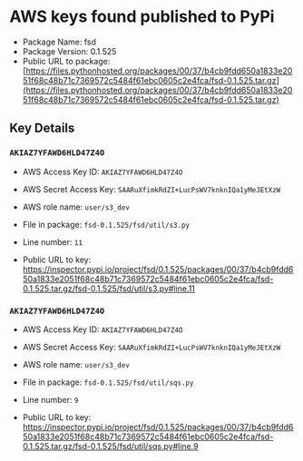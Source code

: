 # AWS keys found published to PyPi

* Package Name: fsd
* Package Version: 0.1.525
* Public URL to package: [https://files.pythonhosted.org/packages/00/37/b4cb9fdd650a1833e2051f68c48b71c7369572c5484f61ebc0605c2e4fca/fsd-0.1.525.tar.gz](https://files.pythonhosted.org/packages/00/37/b4cb9fdd650a1833e2051f68c48b71c7369572c5484f61ebc0605c2e4fca/fsd-0.1.525.tar.gz)

## Key Details

### `AKIAZ7YFAWD6HLD47Z4O`

* AWS Access Key ID: `AKIAZ7YFAWD6HLD47Z4O`
* AWS Secret Access Key: `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` 
* AWS role name: `user/s3_dev`
* File in package: `fsd-0.1.525/fsd/util/s3.py`
* Line number: `11`

* Public URL to key: https://inspector.pypi.io/project/fsd/0.1.525/packages/00/37/b4cb9fdd650a1833e2051f68c48b71c7369572c5484f61ebc0605c2e4fca/fsd-0.1.525.tar.gz/fsd-0.1.525/fsd/util/s3.py#line.11



### `AKIAZ7YFAWD6HLD47Z4O`

* AWS Access Key ID: `AKIAZ7YFAWD6HLD47Z4O`
* AWS Secret Access Key: `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` 
* AWS role name: `user/s3_dev`
* File in package: `fsd-0.1.525/fsd/util/sqs.py`
* Line number: `9`

* Public URL to key: https://inspector.pypi.io/project/fsd/0.1.525/packages/00/37/b4cb9fdd650a1833e2051f68c48b71c7369572c5484f61ebc0605c2e4fca/fsd-0.1.525.tar.gz/fsd-0.1.525/fsd/util/sqs.py#line.9


